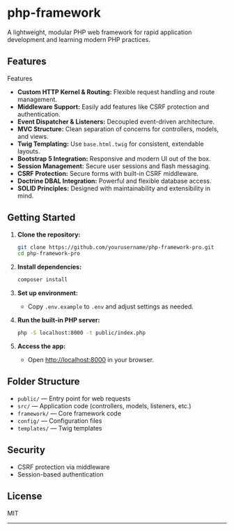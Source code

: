 # php-framework

A lightweight, modular PHP web framework for rapid application development and learning modern PHP practices.

## Features

Features

- **Custom HTTP Kernel & Routing:** Flexible request handling and route management.
- **Middleware Support:** Easily add features like CSRF protection and authentication.
- **Event Dispatcher & Listeners:** Decoupled event-driven architecture.
- **MVC Structure:** Clean separation of concerns for controllers, models, and views.
- **Twig Templating:** Use `base.html.twig` for consistent, extendable layouts.
- **Bootstrap 5 Integration:** Responsive and modern UI out of the box.
- **Session Management:** Secure user sessions and flash messaging.
- **CSRF Protection:** Secure forms with built-in CSRF middleware.
- **Doctrine DBAL Integration:** Powerful and flexible database access.
- **SOLID Principles:** Designed with maintainability and extensibility in mind.

## Getting Started

1. **Clone the repository:**
   ```bash
   git clone https://github.com/yourusername/php-framework-pro.git
   cd php-framework-pro
   ```

2. **Install dependencies:**
   ```bash
   composer install
   ```

3. **Set up environment:**
   - Copy `.env.example` to `.env` and adjust settings as needed.

4. **Run the built-in PHP server:**
   ```bash
   php -S localhost:8000 -t public/index.php
   ```

5. **Access the app:**
   - Open [http://localhost:8000](http://localhost:8000) in your browser.

## Folder Structure

- `public/` — Entry point for web requests
- `src/` — Application code (controllers, models, listeners, etc.)
- `framework/` — Core framework code
- `config/` — Configuration files
- `templates/` — Twig templates

## Security

- CSRF protection via middleware
- Session-based authentication

## License

MIT

---
